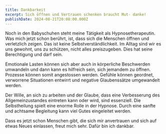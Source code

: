 ```yaml
---
title: Dankbarkeit
excerpt: Sich öffnen und Vertrauen schenken braucht Mut- danke!
publishDate: 2024-08-21T20:08:00.000Z
---
```

Noch in den Babyschuhen steht meine Tätigkeit als Hypnosetherapeutin. Was mich jetzt schon berührt, ist, dass sich die Menschen öffnen und verletzlich zeigen. Das ist keine Selbstverständlichkeit. Im Alltag sind wir es uns gewohnt, uns zu schützen, nicht alles preiszugeben. Dies hat seine Berechtigung und darf sein. 

Emotionale Lasten können sich aber auch in körperliche Beschwerden umwandeln und dann kann es hilfreich sein, sich jemandem zu öffnen. Prozesse können somit angestossen werden. Gefühle können geordnet, verworrene Situationen entwirrt und negative Glaubenssätze umgewandelt werden.

Der Wille, an sich zu arbeiten und der Glaube, dass eine Verbesserung des Allgemeinzustandes eintreten kann oder wird, sind essenziell. Die Selbstheilung spielt eine enorme Rolle in der Hypnose. Durch eine sanfte und achtsame Begleitung kann viel Gutes eingeleitet werden.

Dass es jetzt schon Menschen gibt, die sich mir anvertrauen und sich auf etwas Neues einlassen, freut mich sehr. Dafür bin ich dankbar.
